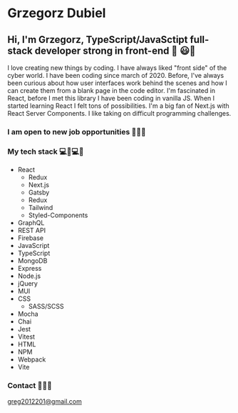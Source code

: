 # Grzegorz Dubiel

## Hi, I'm Grzegorz, TypeScript/JavaSctipt full-stack developer strong in front-end 💪 :smiley::wave:

I love creating new things by coding. I have always liked "front side" of the cyber world. I have been coding since march of 2020. Before, I've always been curious about how user interfaces work behind the scenes and how I can create them from a blank page in the code editor. I'm fascinated in React, before I met this library I have been coding in vanilla JS. When I started learning React I felt tons of possibilities. I'm a big fan of Next.js with React Server Components. I like taking on difficult programming challenges. 

### I am open to new job opportunities :handshake::handshake::handshake:

### My tech stack 	:computer::muscle::computer::muscle:

* React
  * Redux
  * Next.js
  * Gatsby
  * Redux
  * Tailwind
  * Styled-Components
* GraphQL
* REST API
* Firebase
* JavaScript
* TypeScript
* MongoDB
* Express
* Node.js
* jQuery
* MUI
* CSS
  * SASS/SCSS
* Mocha
* Chai
* Jest
* Vitest
* HTML
* NPM
* Webpack
* Vite
 
 
 ### Contact   :e-mail::e-mail::e-mail:
 
 greg2012201@gmail.com

